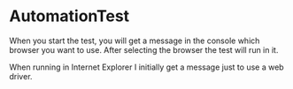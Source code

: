 # AutomationTest

When you start the test, you will get a message in the console which browser you want to use.
After selecting the browser the test will run in it.

When running in Internet Explorer I initially get a message just to use a web driver.
